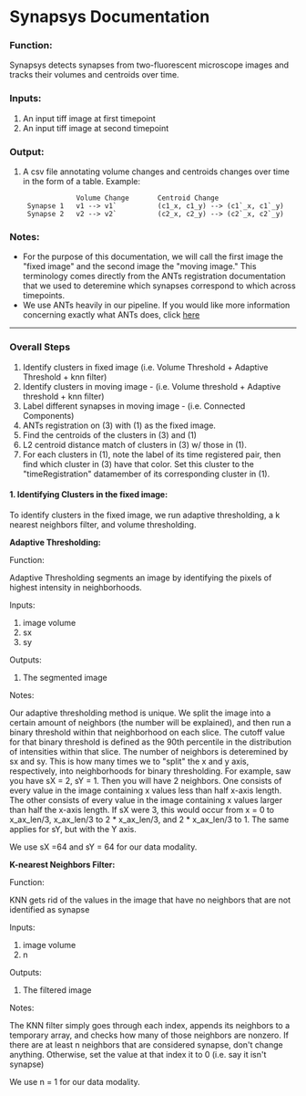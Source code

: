 # Synapsys Documentation

### Function:
Synapsys detects synapses from two-fluorescent microscope images and tracks their volumes and centroids over time.

### Inputs:
1. An input tiff image at first timepoint
2. An input tiff image at second timepoint

### Output:
1. A csv file annotating volume changes and centroids changes over time in the form of a table. Example: 

					Volume Change		Centroid Change
		Synapse 1	v1 --> v1`			(c1_x, c1_y) --> (c1`_x, c1`_y)
        Synapse 2	v2 --> v2`			(c2_x, c2_y) --> (c2`_x, c2`_y)

### Notes:
* For the purpose of this documentation, we will call the first image the "fixed image" and the second image the "moving image." This terminology comes directly from the ANTs registration documentation that we used to deteremine which synapses correspond to which across timepoints.
* We use ANTs heavily in our pipeline. If you would like more information concerning exactly what ANTs does, click [here](http://stnava.github.io/ANTs/_)
_____________________________________________________________________________
### Overall Steps

1. Identify clusters in fixed image (i.e. Volume Threshold + Adaptive Threshold + knn filter)
2. Identify clusters in moving image - (i.e. Volume threshold + Adaptive threshold + knn filter)
3. Label different synapses in moving image - (i.e. Connected Components)
3. ANTs registration on (3) with (1) as the fixed image.
4. Find the centroids of the clusters in (3) and (1)
5. L2 centroid distance match of clusters in (3) w/ those in (1). 
6. For each clusters in (1), note the label of its time registered pair, then find which cluster in (3) have that color. Set this cluster to the "timeRegistration" datamember of its corresponding cluster in (1).


#### 1. Identifying Clusters in the fixed image:

To identify clusters in the fixed image, we run adaptive thresholding, a k nearest neighbors filter, and volume thresholding. 

**Adaptive Thresholding:**

Function: 

Adaptive Thresholding segments an image by identifying the pixels of highest intensity in neighborhoods. 

Inputs: 
1. image volume
2. sx
3. sy

Outputs: 
1. The segmented image

Notes:

Our adaptive thresholding method is unique. We split the image into a certain amount of neighbors (the number will be explained), and then run a binary threshold within that neighborhood on each slice. The cutoff value for that binary threshold is defined as the 90th percentile in the distribution of intensities within that slice. The number of neighbors is deteremined by sx and sy. This is how many times we to "split" the x and y axis, respectively, into neighborhoods for binary thresholding. For example, saw you have sX = 2, sY = 1. Then you will have 2 neighbors. One consists of every value in the image containing x values less than half x-axis length. The other consists of every value in the image containing x values larger than half the x-axis length. If sX were 3, this would occur from x = 0 to x_ax_len/3, x_ax_len/3 to 2 * x_ax_len/3, and 2 * x_ax_len/3 to 1. The same applies for sY, but with the Y axis. 

We use sX =64 and sY = 64 for our data modality.

**K-nearest Neighbors Filter:**

Function: 

KNN gets rid of the values in the image that have no neighbors that are not identified as synapse

Inputs: 
1. image volume
2. n

Outputs: 
1. The filtered image

Notes:

The KNN filter simply goes through each index, appends its neighbors to a temporary array, and checks how many of those neighbors are nonzero. If there are at least n neighbors that are considered synapse, don't change anything. Otherwise, set the value at that index it to 0 (i.e. say it isn't synapse) 

We use n = 1 for our data modality.




